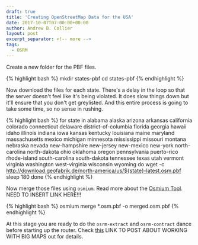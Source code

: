 ```yaml
---
draft: true
title: 'Creating OpenStreetMap Data for the USA'
date: 2017-10-07T07:00:00+00:00
author: Andrew B. Collier
layout: post
excerpt_separator: <!-- more -->
tags:
  - OSRM
---
```


Create a new folder for the PBF files.

{% highlight bash %}
mkdir states-pbf
cd states-pbf
{% endhighlight %}

Now download the files for each state. There's a delay in the loop so that the server doesn't feel like it's being violated. It does slow things down but it'll ensure that you don't get greylisted. And this entire process is going to take some time, so no sense in rushing.

{% highlight bash %}
for state in alabama alaska arizona arkansas california colorado connecticut delaware district-of-columbia florida georgia hawaii idaho illinois indiana iowa kansas kentucky louisiana maine maryland massachusetts mexico michigan minnesota mississippi missouri montana nebraska nevada new-hampshire new-jersey new-mexico new-york north-carolina north-dakota ohio oklahoma oregon pennsylvania puerto-rico rhode-island south-carolina south-dakota tennessee texas utah vermont virginia washington west-virginia wisconsin wyoming
do
	wget -c http://download.geofabrik.de/north-america/us/${state}-latest.osm.pbf
	sleep 180
done
{% endhighlight %}

Now merge those files using `osmium`. Read more about the [Osmium Tool](). NEED TO INSERT LINK HERE!!!

{% highlight bash %}
osmium merge *.osm.pbf -o merged.osm.pbf
{% endhighlight %}

At this stage you are ready to do the `osrm-extract` and `osrm-contract` dance before starting up the router. Check [this]() LINK TO POST ABOUT WORKING WITH BIG MAPS out for details.